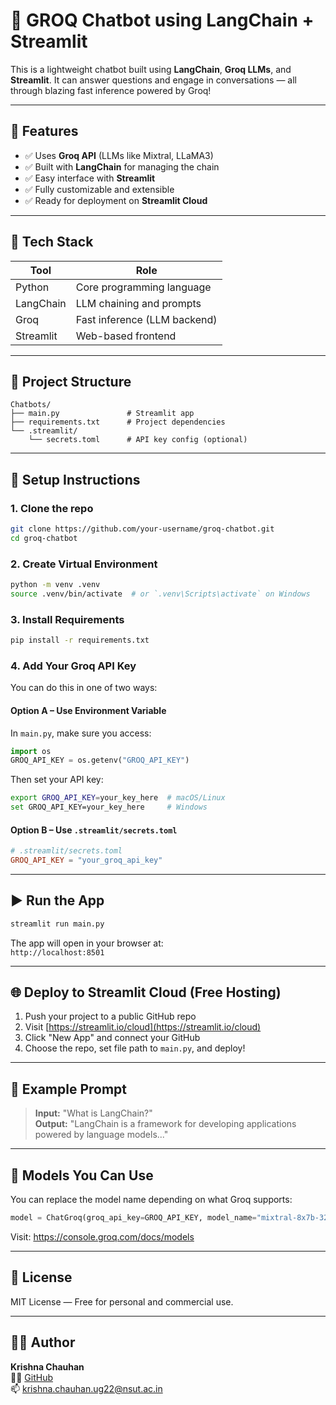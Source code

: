 # 🧠 GROQ Chatbot using LangChain + Streamlit

This is a lightweight chatbot built using **LangChain**, **Groq LLMs**, and **Streamlit**. It can answer questions and engage in conversations — all through blazing fast inference powered by Groq!

---

## 🚀 Features

- ✅ Uses **Groq API** (LLMs like Mixtral, LLaMA3)
- ✅ Built with **LangChain** for managing the chain
- ✅ Easy interface with **Streamlit**
- ✅ Fully customizable and extensible
- ✅ Ready for deployment on **Streamlit Cloud**

---

## 🧰 Tech Stack

| Tool       | Role                         |
|------------|------------------------------|
| Python     | Core programming language    |
| LangChain  | LLM chaining and prompts     |
| Groq       | Fast inference (LLM backend) |
| Streamlit  | Web-based frontend           |

---

## 📁 Project Structure

```
Chatbots/
├── main.py               # Streamlit app
├── requirements.txt      # Project dependencies
└── .streamlit/
    └── secrets.toml      # API key config (optional)
```

---

## 🔑 Setup Instructions

### 1. Clone the repo

```bash
git clone https://github.com/your-username/groq-chatbot.git
cd groq-chatbot
```

### 2. Create Virtual Environment

```bash
python -m venv .venv
source .venv/bin/activate  # or `.venv\Scripts\activate` on Windows
```

### 3. Install Requirements

```bash
pip install -r requirements.txt
```

### 4. Add Your Groq API Key

You can do this in one of two ways:

#### Option A – Use Environment Variable

In `main.py`, make sure you access:

```python
import os
GROQ_API_KEY = os.getenv("GROQ_API_KEY")
```

Then set your API key:
```bash
export GROQ_API_KEY=your_key_here  # macOS/Linux
set GROQ_API_KEY=your_key_here     # Windows
```

#### Option B – Use `.streamlit/secrets.toml`

```toml
# .streamlit/secrets.toml
GROQ_API_KEY = "your_groq_api_key"
```

---

## ▶️ Run the App

```bash
streamlit run main.py
```

The app will open in your browser at:  
`http://localhost:8501`

---

## 🌐 Deploy to Streamlit Cloud (Free Hosting)

1. Push your project to a public GitHub repo
2. Visit [https://streamlit.io/cloud](https://streamlit.io/cloud)
3. Click "New App" and connect your GitHub
4. Choose the repo, set file path to `main.py`, and deploy!

---

## 📌 Example Prompt

> **Input:** "What is LangChain?"  
> **Output:** "LangChain is a framework for developing applications powered by language models..."

---

## 🤖 Models You Can Use

You can replace the model name depending on what Groq supports:

```python
model = ChatGroq(groq_api_key=GROQ_API_KEY, model_name="mixtral-8x7b-32768")
```

Visit: https://console.groq.com/docs/models

---

## 📄 License

MIT License — Free for personal and commercial use.

---

## 🙋‍♂️ Author

**Krishna Chauhan**  
👨‍💻 [GitHub](https://github.com/KrishnaChauhan7)  
📫 krishna.chauhan.ug22@nsut.ac.in
